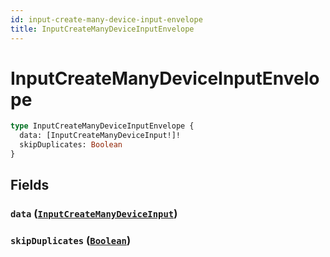 ```yaml
---
id: input-create-many-device-input-envelope
title: InputCreateManyDeviceInputEnvelope
---
```


 # InputCreateManyDeviceInputEnvelope





```graphql
type InputCreateManyDeviceInputEnvelope {
  data: [InputCreateManyDeviceInput!]!
  skipDuplicates: Boolean
}
```


## Fields

### `data` ([`InputCreateManyDeviceInput`](/inputs/input-create-many-device-input))




### `skipDuplicates` ([`Boolean`](/scalars/boolean))






